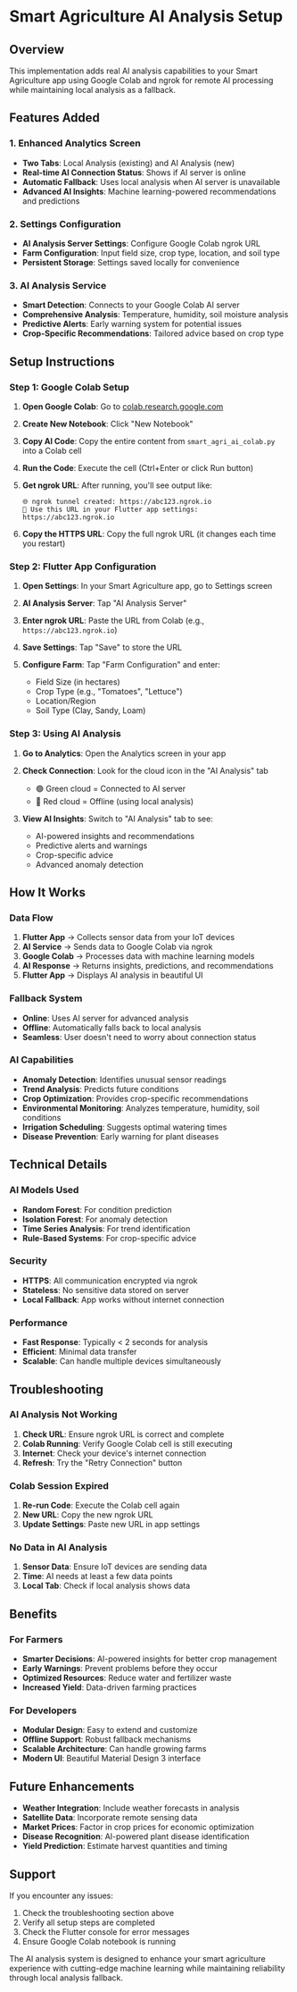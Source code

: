 # Smart Agriculture AI Analysis Setup

## Overview
This implementation adds real AI analysis capabilities to your Smart Agriculture app using Google Colab and ngrok for remote AI processing while maintaining local analysis as a fallback.

## Features Added

### 1. Enhanced Analytics Screen
- **Two Tabs**: Local Analysis (existing) and AI Analysis (new)
- **Real-time AI Connection Status**: Shows if AI server is online
- **Automatic Fallback**: Uses local analysis when AI server is unavailable
- **Advanced AI Insights**: Machine learning-powered recommendations and predictions

### 2. Settings Configuration
- **AI Analysis Server Settings**: Configure Google Colab ngrok URL
- **Farm Configuration**: Input field size, crop type, location, and soil type
- **Persistent Storage**: Settings saved locally for convenience

### 3. AI Analysis Service
- **Smart Detection**: Connects to your Google Colab AI server
- **Comprehensive Analysis**: Temperature, humidity, soil moisture analysis
- **Predictive Alerts**: Early warning system for potential issues
- **Crop-Specific Recommendations**: Tailored advice based on crop type

## Setup Instructions

### Step 1: Google Colab Setup

1. **Open Google Colab**: Go to [colab.research.google.com](https://colab.research.google.com)

2. **Create New Notebook**: Click "New Notebook"

3. **Copy AI Code**: Copy the entire content from `smart_agri_ai_colab.py` into a Colab cell

4. **Run the Code**: Execute the cell (Ctrl+Enter or click Run button)

5. **Get ngrok URL**: After running, you'll see output like:
   ```
   🌐 ngrok tunnel created: https://abc123.ngrok.io
   📱 Use this URL in your Flutter app settings: https://abc123.ngrok.io
   ```

6. **Copy the HTTPS URL**: Copy the full ngrok URL (it changes each time you restart)

### Step 2: Flutter App Configuration

1. **Open Settings**: In your Smart Agriculture app, go to Settings screen

2. **AI Analysis Server**: Tap "AI Analysis Server" 

3. **Enter ngrok URL**: Paste the URL from Colab (e.g., `https://abc123.ngrok.io`)

4. **Save Settings**: Tap "Save" to store the URL

5. **Configure Farm**: Tap "Farm Configuration" and enter:
   - Field Size (in hectares)
   - Crop Type (e.g., "Tomatoes", "Lettuce")
   - Location/Region
   - Soil Type (Clay, Sandy, Loam)

### Step 3: Using AI Analysis

1. **Go to Analytics**: Open the Analytics screen in your app

2. **Check Connection**: Look for the cloud icon in the "AI Analysis" tab
   - 🟢 Green cloud = Connected to AI server
   - 🔴 Red cloud = Offline (using local analysis)

3. **View AI Insights**: Switch to "AI Analysis" tab to see:
   - AI-powered insights and recommendations
   - Predictive alerts and warnings
   - Crop-specific advice
   - Advanced anomaly detection

## How It Works

### Data Flow
1. **Flutter App** → Collects sensor data from your IoT devices
2. **AI Service** → Sends data to Google Colab via ngrok
3. **Google Colab** → Processes data with machine learning models
4. **AI Response** → Returns insights, predictions, and recommendations
5. **Flutter App** → Displays AI analysis in beautiful UI

### Fallback System
- **Online**: Uses AI server for advanced analysis
- **Offline**: Automatically falls back to local analysis
- **Seamless**: User doesn't need to worry about connection status

### AI Capabilities
- **Anomaly Detection**: Identifies unusual sensor readings
- **Trend Analysis**: Predicts future conditions
- **Crop Optimization**: Provides crop-specific recommendations
- **Environmental Monitoring**: Analyzes temperature, humidity, soil conditions
- **Irrigation Scheduling**: Suggests optimal watering times
- **Disease Prevention**: Early warning for plant diseases

## Technical Details

### AI Models Used
- **Random Forest**: For condition prediction
- **Isolation Forest**: For anomaly detection
- **Time Series Analysis**: For trend identification
- **Rule-Based Systems**: For crop-specific advice

### Security
- **HTTPS**: All communication encrypted via ngrok
- **Stateless**: No sensitive data stored on server
- **Local Fallback**: App works without internet connection

### Performance
- **Fast Response**: Typically < 2 seconds for analysis
- **Efficient**: Minimal data transfer
- **Scalable**: Can handle multiple devices simultaneously

## Troubleshooting

### AI Analysis Not Working
1. **Check URL**: Ensure ngrok URL is correct and complete
2. **Colab Running**: Verify Google Colab cell is still executing
3. **Internet**: Check your device's internet connection
4. **Refresh**: Try the "Retry Connection" button

### Colab Session Expired
1. **Re-run Code**: Execute the Colab cell again
2. **New URL**: Copy the new ngrok URL
3. **Update Settings**: Paste new URL in app settings

### No Data in AI Analysis
1. **Sensor Data**: Ensure IoT devices are sending data
2. **Time**: AI needs at least a few data points
3. **Local Tab**: Check if local analysis shows data

## Benefits

### For Farmers
- **Smarter Decisions**: AI-powered insights for better crop management
- **Early Warnings**: Prevent problems before they occur
- **Optimized Resources**: Reduce water and fertilizer waste
- **Increased Yield**: Data-driven farming practices

### For Developers
- **Modular Design**: Easy to extend and customize
- **Offline Support**: Robust fallback mechanisms
- **Scalable Architecture**: Can handle growing farms
- **Modern UI**: Beautiful Material Design 3 interface

## Future Enhancements

- **Weather Integration**: Include weather forecasts in analysis
- **Satellite Data**: Incorporate remote sensing data
- **Market Prices**: Factor in crop prices for economic optimization
- **Disease Recognition**: AI-powered plant disease identification
- **Yield Prediction**: Estimate harvest quantities and timing

## Support

If you encounter any issues:
1. Check the troubleshooting section above
2. Verify all setup steps are completed
3. Check the Flutter console for error messages
4. Ensure Google Colab notebook is running

The AI analysis system is designed to enhance your smart agriculture experience with cutting-edge machine learning while maintaining reliability through local analysis fallback.
